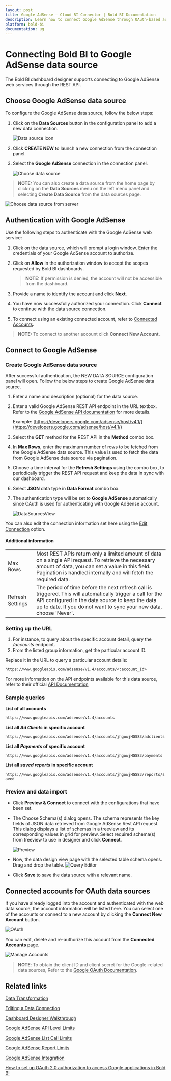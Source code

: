 ```yaml
---
layout: post
title: Google AdSense – Cloud BI Connector | Bold BI Documentation
description: Learn how to connect Google AdSense through OAuth-based authentication with Bold BI Cloud and create data source.
platform: bold-bi
documentation: ug
---
```


# Connecting Bold BI to Google AdSense data source
The Bold BI dashboard designer supports connecting to Google AdSense web services through the REST API. 

## Choose Google AdSense data source
To configure the Google AdSense data source, follow the below steps:
1. Click on the **Data Sources** button in the configuration panel to add a new data connection.

   ![Data source icon](/static/assets/working-with-datasource/data-connectors/images/common/DataSourcesIcon.png)

2. Click **CREATE NEW** to launch a new connection from the connection panel.
3. Select the **Google AdSense** connection in the connection panel.

   ![Choose data source](/static/assets/working-with-datasource/data-connectors/images/GoogleAdSense/ChooseDS.png)

> **NOTE:**  You can also create a data source from the home page by clicking on the **Data Sources** menu on the left menu panel and selecting **Create Data Source** from the data sources page.

   ![Choose data source from server](/static/assets/working-with-datasource/data-connectors/images/GoogleAdSense/ChooseDS_server.png)

## Authentication with Google AdSense
Use the following steps to authenticate with the Google AdSense web service:

1. Click on the data source, which will prompt a login window. Enter the credentials of your Google AdSense account to authorize.
2. Click on **Allow** in the authorization window to accept the scopes requested by Bold BI dashboards.

   > **NOTE:**  If permission is denied, the account will not be accessible from the dashboard.

3. Provide a name to identify the account and click **Next**. 
4. You have now successfully authorized your connection. Click **Connect** to continue with the data source connection.
5. To connect using an existing connected account, refer to [Connected Accounts](/working-with-data-sources/data-connectors/google-adsense/#connected-accounts-for-oauth-data-sources).

> **NOTE:**  To connect to another account click **Connect New Account.**


## Connect to Google AdSense
### Create Google AdSense data source
After successful authentication, the NEW DATA SOURCE configuration panel will open. Follow the below steps to create Google AdSense data source.
1. Enter a name and description (optional) for the data source.
2. Enter a valid Google AdSense REST API endpoint in the URL textbox. Refer to the [Google AdSense API documentation](https://developers.google.com/adsense/management/v1.4/reference/) for more details.

    Example: [https://developers.google.com/adsense/host/v4.1/](https://developers.google.com/adsense/host/v4.1/)    
3. Select the **GET** method for the REST API in the **Method** combo box.
4. In **Max Rows**, enter the maximum number of rows to be fetched from the Google AdSense data source. This value is used to fetch the data from Google AdSense data source via pagination.
5. Choose a time interval for the **Refresh Settings** using the combo box, to periodically trigger the REST API request and keep the data in sync with our dashboard.  
6. Select **JSON** data type in **Data Format** combo box.
7. The authentication type will be set to **Google AdSense** automatically since OAuth is used for authenticating with Google AdSense account.

    ![DataSourcesView](/static/assets/working-with-datasource/data-connectors/images/GoogleAdSense/DataSourcesView.png)

You can also edit the connection information set here using the [Edit Connection](/working-with-data-sources/editing-a-data-connection/) option.

#### Additional information
<table width="600">
<tr>
<td>
Max Rows
</td>
<td>
Most REST APIs return only a limited amount of data on a single API request. To retrieve the necessary amount of data, you can set a value in this field. Pagination is handled internally and will fetch the required data.
</td>
</tr>
<tr>
<td>
Refresh Settings
</td>
<td>
The period of time before the next refresh call is triggered. This will automatically trigger a call for the API configured in the data source to keep the data up to date. If you do not want to sync your new data, choose 'Never'.
</td>
</tr>
</table>

### Setting up the URL
1. For instance, to query about the specific account detail, query the <i>/accounts</i> endpoint.
2. From the listed group information, get the particular account ID.

Replace it in the URL to query a particular account details:

`https://www.googleapis.com/adsense/v1.4/accounts/<:account_Id>`

For more information on the API endpoints available for this data source, refer to their official [API Documentation](https://developers.google.com/adsense/management/v1.4/reference/)

### Sample queries
**List of all accounts**

`https://www.googleapis.com/adsense/v1.4/accounts`

**List all *Ad Clients* in specific account**

`https://www.googleapis.com/adsense/v1.4/accounts/jhgowjHGS83/adclients`

**List all *Payments* of specific account**

`https://www.googleapis.com/adsense/v1.4/accounts/jhgowjHGS83/payments`

**List all *saved reports* in specific account**

`https://www.googleapis.com/adsense/v1.4/accounts/jhgowjHGS83/reports/saved`

### Preview and data import
* Click **Preview & Connect** to connect with the configurations that have been set.
* The Choose Schema(s) dialog opens. The schema represents the key fields of JSON data retrieved from Google AdSense Rest API request. This dialog displays a list of schemas in a treeview and its corresponding values in grid for preview. Select required schema(s) from treeview to use in designer and click **Connect**.

   ![Preview](/static/assets/working-with-datasource/data-connectors/images/common/Preview.png)

* Now, the data design view page with the selected table schema opens. Drag and drop the table.
   ![Query Editor](/static/assets/working-with-datasource/data-connectors/images/common/QueryEditor.png)

* Click **Save** to save the data source with a relevant name.

## Connected accounts for OAuth data sources
If you have already logged into the account and authenticated with the web data source, the account information will be listed here. You can select one of the accounts or connect to a new account by clicking the **Connect New Account** button.

   ![OAuth](/static/assets/working-with-datasource/data-connectors/images/GoogleAdSense/OAuthDS.png)

You can edit, delete and re-authorize this account from the **Connected Accounts** page.

   ![Manage Accounts](/static/assets/working-with-datasource/data-connectors/images/GoogleAdSense/ManageDS.png)

>**NOTE**: To obtain the client ID and client secret for the Google-related data sources, Refer to the [Google OAuth Documentation](/working-with-data-sources/data-connectors/gmail/#how-to-obtain-the-google-client-id-and-client-secret).

## Related links
[Data Transformation](/working-with-data-sources/data-modeling/joining-table/)

[Editing a Data Connection](/working-with-data-sources/editing-a-data-connection/)   

[Dashboard Designer Walkthrough](/getting-started/creating-dashboard/)

[Google AdSense API Level Limits](https://developers.google.com/adsense/management/appendix/limits#api)

[Google AdSense List Call Limits](https://developers.google.com/adsense/management/appendix/limits#list)

[Google AdSense Report Limits](https://developers.google.com/adsense/management/appendix/limits#report)

[Google AdSense Integration](https://www.boldbi.com/integrations/google-adsense?utm_source=syncfusion&utm_medium=documentation&utm_campaign=boldbigoogleadsenseintegration)

[How to set up OAuth 2.0 authorization to access Google applications in Bold BI](https://www.boldbi.com/kb/security/how-to-set-up-oauth2-authorization-to-access-google-applications)